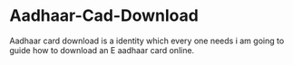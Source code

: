 # Aadhaar-Cad-Download
Aadhaar card download is a identity which every one needs i am going to guide how to download an E aadhaar card online.
